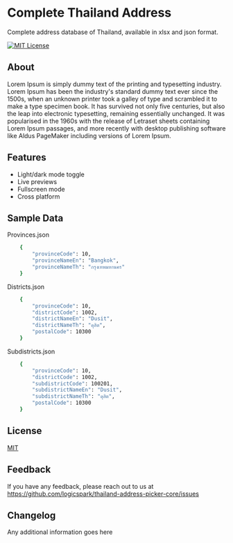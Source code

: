 
# Complete Thailand Address

Complete address database of Thailand, available in xlsx and json format.

[![MIT License](https://img.shields.io/badge/License-MIT-green.svg)](https://choosealicense.com/licenses/mit/)



## About

Lorem Ipsum is simply dummy text of the printing and typesetting industry. Lorem Ipsum has been the industry's standard dummy text ever since the 1500s, when an unknown printer took a galley of type and scrambled it to make a type specimen book. It has survived not only five centuries, but also the leap into electronic typesetting, remaining essentially unchanged. It was popularised in the 1960s with the release of Letraset sheets containing Lorem Ipsum passages, and more recently with desktop publishing software like Aldus PageMaker including versions of Lorem Ipsum.


## Features

- Light/dark mode toggle
- Live previews
- Fullscreen mode
- Cross platform


## Sample Data

Provinces.json

```bash
    {
		"provinceCode": 10,
		"provinceNameEn": "Bangkok",
		"provinceNameTh": "กรุงเทพมหานคร"
	}
```

Districts.json

```bash
    {
		"provinceCode": 10,
		"districtCode": 1002,
		"districtNameEn": "Dusit",
		"districtNameTh": "ดุสิต",
		"postalCode": 10300
	}
```

Subdistricts.json

```bash
	{
		"provinceCode": 10,
		"districtCode": 1002,
		"subdistrictCode": 100201,
		"subdistrictNameEn": "Dusit",
		"subdistrictNameTh": "ดุสิต",
		"postalCode": 10300
	}
```
    
## License

[MIT](https://choosealicense.com/licenses/mit/)


## Feedback

If you have any feedback, please reach out to us at https://github.com/logicspark/thailand-address-picker-core/issues


## Changelog

Any additional information goes here

